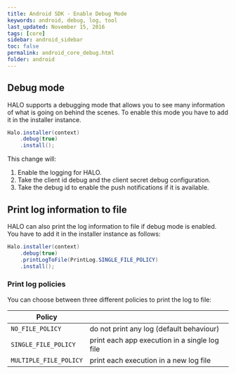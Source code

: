 ```yaml
---
title: Android SDK - Enable Debug Mode
keywords: android, debug, log, tool
last_updated: November 15, 2016
tags: [core]
sidebar: android_sidebar
toc: false
permalink: android_core_debug.html
folder: android
---
```


## Debug mode

HALO supports a debugging mode that allows you to see many information of what is going on behind the scenes. To enable this mode you have to add it in the installer instance.

```java
Halo.installer(context)
	.debug(true)
	.install();
```

This change will:

1. Enable the logging for HALO.
2. Take the client id debug and the client secret debug configuration.
3. Take the debug id to enable the push notifications if it is available.

## Print log information to file

HALO can also print the log information to file if debug mode is enabled. You have to add it in the installer instance as follows:

```java
Halo.installer(context)
	.debug(true)
	.printLogToFile(PrintLog.SINGLE_FILE_POLICY)
	.install();
```

### Print log policies

You can choose between three different policies to print the log to file:

| Policy                       |                                                                                         |
|------------------------------|-----------------------------------------------------------------------------------------|
| ```NO_FILE_POLICY```         | do not print any log (default behaviour)     		   										 |
| ```SINGLE_FILE_POLICY```     | print each app execution in a single log file											 |
| ```MULTIPLE_FILE_POLICY```   | print each execution in a new log file 												 |


